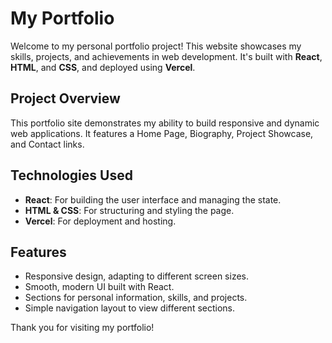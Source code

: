 # My Portfolio

Welcome to my personal portfolio project! This website showcases my skills, projects, and achievements in web development. It's built with **React**, **HTML**, and **CSS**, and deployed using **Vercel**.


## Project Overview

This portfolio site demonstrates my ability to build responsive and dynamic web applications. It features a Home Page, Biography, Project Showcase, and Contact links. 

## Technologies Used

- **React**: For building the user interface and managing the state.
- **HTML & CSS**: For structuring and styling the page.
- **Vercel**: For deployment and hosting.

## Features

- Responsive design, adapting to different screen sizes.
- Smooth, modern UI built with React.
- Sections for personal information, skills, and projects.
- Simple navigation layout to view different sections.


Thank you for visiting my portfolio!
